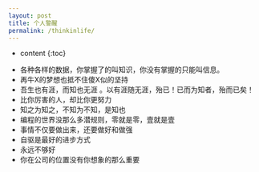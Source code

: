 ```yaml
---
layout: post
title: 个人警醒
permalink: /thinkinlife/
---
```


* content
{:toc}

+ 各种各样的数据，你掌握了的叫知识，你没有掌握的只能叫信息。
+ 再牛X的梦想也抵不住傻X似的坚持
+ 吾生也有涯，而知也无涯 。以有涯随无涯，殆已！已而为知者，殆而已矣！
+ 比你厉害的人，却比你更努力
+ 知之为知之，不知为不知，是知也
+ 编程的世界没那么多潜规则，零就是零，壹就是壹
+ 事情不仅要做出来，还要做好和做强
+ 自驱是最好的进步方式
+ 永远不够好
+ 你在公司的位置没有你想象的那么重要